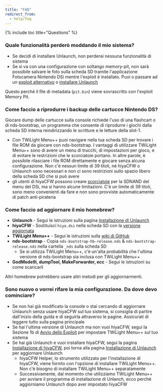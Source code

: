 ```yaml
---
title: "FAQ"
redirect_from:
  - help/faq
---
```


{% include toc title="Questions" %}

### Quale funzionalità perderò moddando il mio sistema?
- Se decidi di installare Unlaunch, non perderai nessuna funzionalità di sistema
- Se si va con una configurazione con soltango memory-pit, non sarà possibile salvare le foto sulla scheda SD tramite l'applicazione Fotocamera Nintendo DSi mentre l'exploit è installato. Puoi o passare ad un [exploit alternativo](alternate-exploits) o [installare Unlaunch](/installing-unlaunch)

Questo perché il file di metadata (`pit.bin`) viene sovrascritto con l'exploit Memory Pit.

### Come faccio a riprodurre i backup delle cartucce Nintendo DS?
Giocare dump delle cartucce sulla console richiede l'uso di una flashcart o di nds-bootstrap, un programma che consente di riprodurre i giochi dalla scheda SD interna reindirizzando le scritture e le letture della slot-1.
- Con TWiLight Menu++ puoi navigare nella tua scheda SD per trovare i file ROM da giocare con nds-bootstrap. I vantaggi di utilizzare TWiLight Menu++ sono di avere un menu di trucchi, di impostazioni per gioco, e di evitare le restrizioni che le scorciatoie portano. In altre parole, è possibile rilasciare i file ROM direttamente e giocare senza alcuna configurazione. Non c'è nessun limite di 39 titoli, né hiyaCFW o Unlaunch sono necessari e non ci sono restrizioni sullo spazio libero della scheda SD che si può avere
- gli utenti di hiyaCFW possono creare [scorciatoie](nds-bootstrap-forwarders) per la SDNAND del menu del DSi, ma si hanno alcune limitazioni. C'è un limite di 39 titoli, sono meno convenienti da fare e non sono provviste automaticamente di patch anti-pirateria

### Come faccio ad aggiornare il mio homebrew?
- **Unlaunch** - Segui le istruzioni sulla pagina [Installazione di Unlaunch](/installing-unlaunch)
- **hiyaCFW** - Sostituisci `hiya.dsi` nella scheda SD con la [versione aggiornata](https://github.com/RocketRobz/hiyaCFW/releases)
- **TWiLight Menu++** - Segui le istruzioni sulla [wiki di GitHub](https://github.com/DS-Homebrew/TWiLightMenu/wiki/updating-%28dsi%29)
- **nds-bootstrap** - Copia `nds-bootstrap-hb-release.nds` & `nds-bootstrap-release.nds` nella cartella `_nds` sulla scheda SD
   - Se si utilizza TWiLight Menu++, c'è un'alta probabilità che l'ultima versione di nds-bootstrap sia inclusa con TWiLight Menu++
- **GodMode9i, dumpTool, MakeForwarder, ecc** - Segui le istruzioni su come scaricarli

Altri homebrew potrebbero usare altri metodi per gli aggiornarmenti.

### Sono nuovo o vorrei rifare la mia configurazione. Da dove devo cominciare?
- Se non hai già modificato la console o stai cercando di aggiornare Unlaunch senza usare hiyaCFW sul tuo sistema, si consiglia di partire dall'inizio della guida e di seguirla attraverso le pagine. Assicurati di leggere tutto sulla pagina principale
- Se hai l'ultima versione di Unlaunch ma non vuoi hiyaCFW, segui la Sezione 1b di [Avvio dello Exploit](launching-the-exploit#twilight-menu) per impostare TWiLight Menu++ sul tuo sistema
- Se hai già Unlaunch e vuoi installare hiyaCFW, segui la pagina [Installazione di hiyaCFW](installing-hiyacfw), poi torna alla pagina [Installazione di Unlaunch](installing-unlaunch) per aggiornare Unlaunch
   - hiyaCFW Helper, lo strumento utilizzato per l'installazione di hiyaCFW, viene fornito con l'opzione di installare TWiLight Menu++. Non c'è bisogno di installare TWiLight Menu++ separatamente
   - Successivamente, dal momento che utilizziamo TWiLight Menu++ per avviare il programma di installazione di Unlanch, ecco perché aggiorniamo Unlaunch dopo aver impostato hiyaCFW
